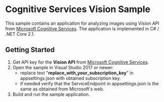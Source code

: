 # Cognitive Services Vision Sample

This sample contains an application for analyzing images using Vision API from [Microsoft Cognitive Services](https://azure.microsoft.com/en-us/services/cognitive-services/). The application is implemented in C# / .NET Core 2.1.

## Getting Started

1. Get API key for the **Vision API** from [Microsoft Cognitive Services](https://azure.microsoft.com/en-us/services/cognitive-services/).
2. Open the sample in Visual Studio 2017 or newer:
    - replace text "**replace_with_your_subscription_key**" in appsettings.json with obtained subscription key.
    - if needed verify that the ServiceEndpoint in appsettings.json is the same as obtained from Microsoft's web.
3. Build and run the sample application.
